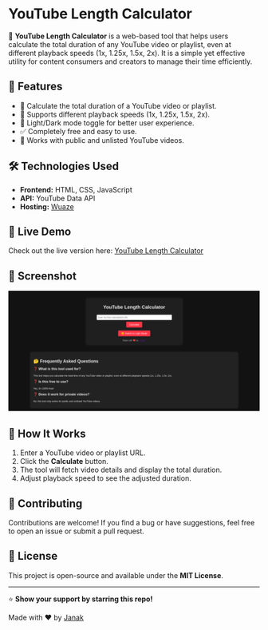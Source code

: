 # YouTube Length Calculator

🚀 **YouTube Length Calculator** is a web-based tool that helps users calculate the total duration of any YouTube video or playlist, even at different playback speeds (1x, 1.25x, 1.5x, 2x). It is a simple yet effective utility for content consumers and creators to manage their time efficiently. 

## 🌟 Features

- 📏 Calculate the total duration of a YouTube video or playlist.
- 🎵 Supports different playback speeds (1x, 1.25x, 1.5x, 2x).
- 🌙 Light/Dark mode toggle for better user experience.
- ✅ Completely free and easy to use.
- 🔗 Works with public and unlisted YouTube videos.

## 🛠️ Technologies Used

- **Frontend:** HTML, CSS, JavaScript
- **API:** YouTube Data API 
- **Hosting:** [Wuaze](https://youtubelengthcalculator.wuaze.com)

## 🚀 Live Demo

Check out the live version here: [YouTube Length Calculator](https://youtubelengthcalculator.wuaze.com)

## 📸 Screenshot

![YouTube Length Calculator Screenshot](screenshot.png)


## 🎯 How It Works

1. Enter a YouTube video or playlist URL.
2. Click the **Calculate** button.
3. The tool will fetch video details and display the total duration.
4. Adjust playback speed to see the adjusted duration.

## 🤝 Contributing

Contributions are welcome! If you find a bug or have suggestions, feel free to open an issue or submit a pull request.

## 📜 License

This project is open-source and available under the **MIT License**.

---

⭐ **Show your support by starring this repo!**

Made with ❤️ by [Janak](https://github.com/janak-gm)

